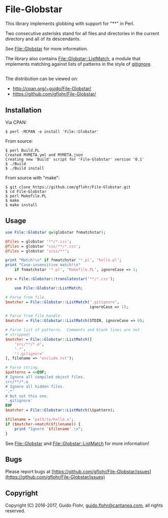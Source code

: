 # File-Globstar

This library implements globbing with support for "**" in Perl.

Two consecutive asterisks stand for all files and directories in the
current directory and all of its descendants.

See [File::Globstar](https://github.com/gflohr/File-Globstar/blob/master/lib/File/Globstar.pod) for more information.

The library also contains [File::Globstar::ListMatch](https://github.com/gflohr/File-Globstar/blob/master/lib/File/Globstar/ListMatch.pod), a module that implements matching against lists of patterns in the style of [gitignore](https://git-scm.com/docs/gitignore).

##

The distribution can be viewed on:

- http://cpan.org/~guido/File-Globstar/
- https://github.com/gflohr/File-Globstar/

## Installation

Via CPAN:

```
$ perl -MCPAN -e install 'File::Globstar'
```

From source:

```
$ perl Build.PL
Created MYMETA.yml and MYMETA.json
Creating new 'Build' script for 'File-Globstar' version '0.1'
$ ./Build
$ ./Build install
```

From source with "make":

```
$ git clone https://github.com/gflohr/File-Globstar.git
$ cd File-Globstar
$ perl Makefile.PL
$ make
$ make install
```

## Usage

```perl
use File::Globstar qw(globstar fnmatchstar);

@files = globstar '**/*.css';
@files = globstar 'css/**/*.css';
@files = globstar 'scss/**';

print "Match!\n" if fnmatchstar '*.pl', 'hello.pl';
print "Case-insensitive match!\n" 
    if fnmatchstar '*.pl', 'Makefile.PL', ignoreCase => 1;

$re = File::Globstar::translatestar('**/*.css');

    use File::Globstar::ListMatch;

# Parse from file.
$matcher = File::Globstar::ListMatch('.gitignore', 
                                     ignoreCase => 1);

# Parse from file handle.
$matcher = File::Globstar::ListMatch(STDIN, ignoreCase => 0);

# Parse list of patterns.  Comments and blank lines are not
# stripped!
$matcher = File::Globstar::ListMatch([
    'src/**/*.o',
    '.*',
    '!.gitignore'
], filename => 'exclude.txt');

# Parse string.
$patterns = <<EOF;
# Ignore all compiled object files.
src/**/*.o
# Ignore all hidden files.
'.*'
# But not this one.
'.gitignore'
EOF
$matcher = File::Globstar::ListMatch(\$pattern);

$filename = 'path/to/hello.o';
if ($matcher->match($filename)) {
    print "Ignore '$filename'.\n";
}
```

See [File::Globstar](https://github.com/gflohr/File-Globstar/blob/master/lib/File/Globstar.pod) and [File::Globstar::ListMatch](https://github.com/gflohr/File-Globstar/blob/master/lib/File/Globstar/ListMatch.pod) for more information!

## Bugs

Please report bugs at
[https://github.com/gflohr/File-Globstar/issues](https://github.com/gflohr/File-Globstar/issues)

## Copyright

Copyright (C) 2016-2017, Guido Flohr, <guido.flohr@cantanea.com>,
all rights reserved.

